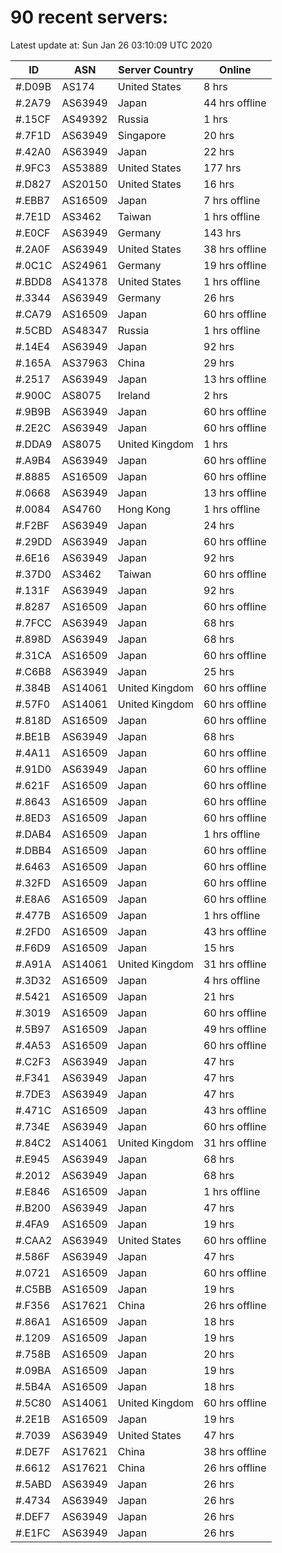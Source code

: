 # 90 recent servers:

Latest update at: Sun Jan 26 03:10:09 UTC 2020

| ID | ASN | Server Country | Online |
| -- | --- | -------------- | ------ |
| #.D09B | AS174 | United States | 8 hrs |
| #.2A79 | AS63949 | Japan | 44 hrs offline |
| #.15CF | AS49392 | Russia | 1 hrs |
| #.7F1D | AS63949 | Singapore | 20 hrs |
| #.42A0 | AS63949 | Japan | 22 hrs |
| #.9FC3 | AS53889 | United States | 177 hrs |
| #.D827 | AS20150 | United States | 16 hrs |
| #.EBB7 | AS16509 | Japan | 7 hrs offline |
| #.7E1D | AS3462 | Taiwan | 1 hrs offline |
| #.E0CF | AS63949 | Germany | 143 hrs |
| #.2A0F | AS63949 | United States | 38 hrs offline |
| #.0C1C | AS24961 | Germany | 19 hrs offline |
| #.BDD8 | AS41378 | United States | 1 hrs offline |
| #.3344 | AS63949 | Germany | 26 hrs |
| #.CA79 | AS16509 | Japan | 60 hrs offline |
| #.5CBD | AS48347 | Russia | 1 hrs offline |
| #.14E4 | AS63949 | Japan | 92 hrs |
| #.165A | AS37963 | China | 29 hrs |
| #.2517 | AS63949 | Japan | 13 hrs offline |
| #.900C | AS8075 | Ireland | 2 hrs |
| #.9B9B | AS63949 | Japan | 60 hrs offline |
| #.2E2C | AS63949 | Japan | 60 hrs offline |
| #.DDA9 | AS8075 | United Kingdom | 1 hrs |
| #.A9B4 | AS63949 | Japan | 60 hrs offline |
| #.8885 | AS16509 | Japan | 60 hrs offline |
| #.0668 | AS63949 | Japan | 13 hrs offline |
| #.0084 | AS4760 | Hong Kong | 1 hrs offline |
| #.F2BF | AS63949 | Japan | 24 hrs |
| #.29DD | AS63949 | Japan | 60 hrs offline |
| #.6E16 | AS63949 | Japan | 92 hrs |
| #.37D0 | AS3462 | Taiwan | 60 hrs offline |
| #.131F | AS63949 | Japan | 92 hrs |
| #.8287 | AS16509 | Japan | 60 hrs offline |
| #.7FCC | AS63949 | Japan | 68 hrs |
| #.898D | AS63949 | Japan | 68 hrs |
| #.31CA | AS16509 | Japan | 60 hrs offline |
| #.C6B8 | AS63949 | Japan | 25 hrs |
| #.384B | AS14061 | United Kingdom | 60 hrs offline |
| #.57F0 | AS14061 | United Kingdom | 60 hrs offline |
| #.818D | AS16509 | Japan | 60 hrs offline |
| #.BE1B | AS63949 | Japan | 68 hrs |
| #.4A11 | AS16509 | Japan | 60 hrs offline |
| #.91D0 | AS63949 | Japan | 60 hrs offline |
| #.621F | AS16509 | Japan | 60 hrs offline |
| #.8643 | AS16509 | Japan | 60 hrs offline |
| #.8ED3 | AS16509 | Japan | 60 hrs offline |
| #.DAB4 | AS16509 | Japan | 1 hrs offline |
| #.DBB4 | AS16509 | Japan | 60 hrs offline |
| #.6463 | AS16509 | Japan | 60 hrs offline |
| #.32FD | AS16509 | Japan | 60 hrs offline |
| #.E8A6 | AS16509 | Japan | 60 hrs offline |
| #.477B | AS16509 | Japan | 1 hrs offline |
| #.2FD0 | AS16509 | Japan | 43 hrs offline |
| #.F6D9 | AS16509 | Japan | 15 hrs |
| #.A91A | AS14061 | United Kingdom | 31 hrs offline |
| #.3D32 | AS16509 | Japan | 4 hrs offline |
| #.5421 | AS16509 | Japan | 21 hrs |
| #.3019 | AS16509 | Japan | 60 hrs offline |
| #.5B97 | AS16509 | Japan | 49 hrs offline |
| #.4A53 | AS16509 | Japan | 60 hrs offline |
| #.C2F3 | AS63949 | Japan | 47 hrs |
| #.F341 | AS63949 | Japan | 47 hrs |
| #.7DE3 | AS63949 | Japan | 47 hrs |
| #.471C | AS16509 | Japan | 43 hrs offline |
| #.734E | AS63949 | Japan | 60 hrs offline |
| #.84C2 | AS14061 | United Kingdom | 31 hrs offline |
| #.E945 | AS63949 | Japan | 68 hrs |
| #.2012 | AS63949 | Japan | 68 hrs |
| #.E846 | AS16509 | Japan | 1 hrs offline |
| #.B200 | AS63949 | Japan | 47 hrs |
| #.4FA9 | AS16509 | Japan | 19 hrs |
| #.CAA2 | AS63949 | United States | 60 hrs offline |
| #.586F | AS63949 | Japan | 47 hrs |
| #.0721 | AS16509 | Japan | 60 hrs offline |
| #.C5BB | AS16509 | Japan | 19 hrs |
| #.F356 | AS17621 | China | 26 hrs offline |
| #.86A1 | AS16509 | Japan | 18 hrs |
| #.1209 | AS16509 | Japan | 19 hrs |
| #.758B | AS16509 | Japan | 20 hrs |
| #.09BA | AS16509 | Japan | 19 hrs |
| #.5B4A | AS16509 | Japan | 18 hrs |
| #.5C80 | AS14061 | United Kingdom | 60 hrs offline |
| #.2E1B | AS16509 | Japan | 19 hrs |
| #.7039 | AS63949 | United States | 47 hrs |
| #.DE7F | AS17621 | China | 38 hrs offline |
| #.6612 | AS17621 | China | 26 hrs offline |
| #.5ABD | AS63949 | Japan | 26 hrs |
| #.4734 | AS63949 | Japan | 26 hrs |
| #.DEF7 | AS63949 | Japan | 26 hrs |
| #.E1FC | AS63949 | Japan | 26 hrs |

